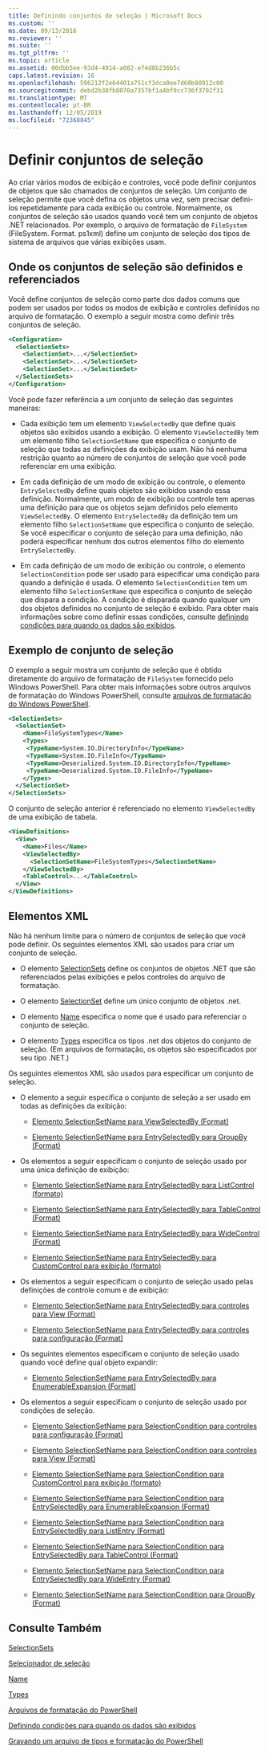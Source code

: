 ```yaml
---
title: Definindo conjuntos de seleção | Microsoft Docs
ms.custom: ''
ms.date: 09/13/2016
ms.reviewer: ''
ms.suite: ''
ms.tgt_pltfrm: ''
ms.topic: article
ms.assetid: 00dbb5ee-93d4-4914-a082-ef4d8b236b5c
caps.latest.revision: 16
ms.openlocfilehash: 596212f2e64401a751cf3dca0ee7d60b80912c00
ms.sourcegitcommit: debd2b38fb8070a7357bf1a4bf9cc736f3702f31
ms.translationtype: MT
ms.contentlocale: pt-BR
ms.lasthandoff: 12/05/2019
ms.locfileid: "72368845"
---
```

# <a name="defining-selection-sets"></a>Definir conjuntos de seleção

Ao criar vários modos de exibição e controles, você pode definir conjuntos de objetos que são chamados de conjuntos de seleção. Um conjunto de seleção permite que você defina os objetos uma vez, sem precisar defini-los repetidamente para cada exibição ou controle. Normalmente, os conjuntos de seleção são usados quando você tem um conjunto de objetos .NET relacionados. Por exemplo, o arquivo de formatação de `FileSystem` (FileSystem. Format. ps1xml) define um conjunto de seleção dos tipos de sistema de arquivos que várias exibições usam.

## <a name="where-selection-sets-are-defined-and-referenced"></a>Onde os conjuntos de seleção são definidos e referenciados

Você define conjuntos de seleção como parte dos dados comuns que podem ser usados por todos os modos de exibição e controles definidos no arquivo de formatação. O exemplo a seguir mostra como definir três conjuntos de seleção.

```xml
<Configuration>
  <SelectionSets>
    <SelectionSet>...</SelectionSet>
    <SelectionSet>...</SelectionSet>
    <SelectionSet>...</SelectionSet>
  </SelectionSets>
</Configuration>
```

Você pode fazer referência a um conjunto de seleção das seguintes maneiras:

- Cada exibição tem um elemento `ViewSelectedBy` que define quais objetos são exibidos usando a exibição. O elemento `ViewSelectedBy` tem um elemento filho `SelectionSetName` que especifica o conjunto de seleção que todas as definições da exibição usam. Não há nenhuma restrição quanto ao número de conjuntos de seleção que você pode referenciar em uma exibição.

- Em cada definição de um modo de exibição ou controle, o elemento `EntrySelectedBy` define quais objetos são exibidos usando essa definição. Normalmente, um modo de exibição ou controle tem apenas uma definição para que os objetos sejam definidos pelo elemento `ViewSelectedBy`. O elemento `EntrySelectedBy` da definição tem um elemento filho `SelectionSetName` que especifica o conjunto de seleção. Se você especificar o conjunto de seleção para uma definição, não poderá especificar nenhum dos outros elementos filho do elemento `EntrySelectedBy`.

- Em cada definição de um modo de exibição ou controle, o elemento `SelectionCondition` pode ser usado para especificar uma condição para quando a definição é usada. O elemento `SelectionCondition` tem um elemento filho `SelectionSetName` que especifica o conjunto de seleção que dispara a condição. A condição é disparada quando qualquer um dos objetos definidos no conjunto de seleção é exibido. Para obter mais informações sobre como definir essas condições, consulte [definindo condições para quando os dados são exibidos](./defining-conditions-for-displaying-data.md).

## <a name="selection-set-example"></a>Exemplo de conjunto de seleção

O exemplo a seguir mostra um conjunto de seleção que é obtido diretamente do arquivo de formatação de `FileSystem` fornecido pelo Windows PowerShell. Para obter mais informações sobre outros arquivos de formatação do Windows PowerShell, consulte [arquivos de formatação do Windows PowerShell](./powershell-formatting-files.md).

```xml
<SelectionSets>
  <SelectionSet>
    <Name>FileSystemTypes</Name>
    <Types>
     <TypeName>System.IO.DirectoryInfo</TypeName>
     <TypeName>System.IO.FileInfo</TypeName>
     <TypeName>Deserialized.System.IO.DirectoryInfo</TypeName>
     <TypeName>Deserialized.System.IO.FileInfo</TypeName>
    </Types>
  </SelectionSet>
</SelectionSets>
```

O conjunto de seleção anterior é referenciado no elemento `ViewSelectedBy` de uma exibição de tabela.

```xml
<ViewDefinitions>
  <View>
    <Name>Files</Name>
    <ViewSelectedBy>
      <SelectionSetName>FileSystemTypes</SelectionSetName>
    </ViewSelectedBy>
    <TableControl>...</TableControl>
  </View>
</ViewDefinitions>

```

## <a name="xml-elements"></a>Elementos XML

 Não há nenhum limite para o número de conjuntos de seleção que você pode definir. Os seguintes elementos XML são usados para criar um conjunto de seleção.

- O elemento [SelectionSets](./selectionsets-element-format.md) define os conjuntos de objetos .NET que são referenciados pelas exibições e pelos controles do arquivo de formatação.

- O elemento [SelectionSet](./selectionset-element-format.md) define um único conjunto de objetos .net.

- O elemento [Name](./name-element-for-selectionset-format.md) especifica o nome que é usado para referenciar o conjunto de seleção.

- O elemento [Types](./types-element-for-selectionset-format.md) especifica os tipos .net dos objetos do conjunto de seleção. (Em arquivos de formatação, os objetos são especificados por seu tipo .NET.)

 Os seguintes elementos XML são usados para especificar um conjunto de seleção.

- O elemento a seguir especifica o conjunto de seleção a ser usado em todas as definições da exibição:

    - [Elemento SelectionSetName para ViewSelectedBy (Format)](./selectionsetname-element-for-viewselectedby-format.md)

    - [Elemento SelectionSetName para EntrySelectedBy para GroupBy (Format)](./selectionsetname-element-for-entryselectedby-for-groupby-format.md)

- Os elementos a seguir especificam o conjunto de seleção usado por uma única definição de exibição:

    - [Elemento SelectionSetName para EntrySelectedBy para ListControl (formato)](./selectionsetname-element-for-entryselectedby-for-listcontrol-format.md)

    - [Elemento SelectionSetName para EntrySelectedBy para TableControl (Format)](./selectionsetname-element-for-entryselectedby-for-tablecontrol-format.md)

    - [Elemento SelectionSetName para EntrySelectedBy para WideControl (Format)](./selectionsetname-element-for-entryselectedby-for-widecontrol-format.md)

    - [Elemento SelectionSetName para EntrySelectedBy para CustomControl para exibição (formato)](./selectionsetname-element-for-entryselectedby-for-customcontrol-for-view-format.md)

- Os elementos a seguir especificam o conjunto de seleção usado pelas definições de controle comum e de exibição:

    - [Elemento SelectionSetName para EntrySelectedBy para controles para View (Format)](./selectionsetname-element-for-entryselectedby-for-controls-for-view-format.md)

    - [Elemento SelectionSetName para EntrySelectedBy para controles para configuração (Format)](./selectionsetname-element-for-entryselectedby-for-controls-for-configuration-format.md)

- Os seguintes elementos especificam o conjunto de seleção usado quando você define qual objeto expandir:

    - [Elemento SelectionSetName para EntrySelectedBy para EnumerableExpansion (Format)](./selectionsetname-element-for-entryselectedby-for-enumerableexpansion-format.md)

- Os elementos a seguir especificam o conjunto de seleção usado por condições de seleção.

    - [Elemento SelectionSetName para SelectionCondition para controles para configuração (Format)](./selectionsetname-element-for-selectioncondition-for-controls-for-configuration-format.md)

    - [Elemento SelectionSetName para SelectionCondition para controles para View (Format)](./selectionsetname-element-for-selectioncondition-for-controls-for-view-format.md)

    - [Elemento SelectionSetName para SelectionCondition para CustomControl para exibição (formato)](./selectionsetname-element-for-selectioncondition-for-customcontrol-for-view-format.md)

    - [Elemento SelectionSetName para SelectionCondition para EntrySelectedBy para EnumerableExpansion (Format)](./selectionsetname-element-for-selectioncondition-for-entryselectedby-for-enumerableexpansion-format.md)

    - [Elemento SelectionSetName para SelectionCondition para EntrySelectedBy para ListEntry (Format)](./selectionsetname-element-for-selectioncondition-for-entryselectedby-for-listentry-format.md)

    - [Elemento SelectionSetName para SelectionCondition para EntrySelectedBy para TableControl (Format)](./selectionsetname-element-for-selectioncondition-for-entryselectedby-for-tablecontrol-format.md)

    - [Elemento SelectionSetName para SelectionCondition para EntrySelectedBy para WideEntry (Format)](./selectionsetname-element-for-selectioncondition-for-entryselectedby-for-wideentry-format.md)

    - [Elemento SelectionSetName para SelectionCondition para GroupBy (Format)](./selectionsetname-element-for-selectioncondition-for-groupby-format.md)

## <a name="see-also"></a>Consulte Também

[SelectionSets](./selectionsets-element-format.md)

[Selecionador de seleção](./selectionset-element-format.md)

[Name](./name-element-for-selectionset-format.md)

[Types](./types-element-for-selectionset-format.md)

[Arquivos de formatação do PowerShell](./powershell-formatting-files.md)

[Definindo condições para quando os dados são exibidos](./defining-conditions-for-displaying-data.md)

[Gravando um arquivo de tipos e formatação do PowerShell](./writing-a-powershell-formatting-file.md)
